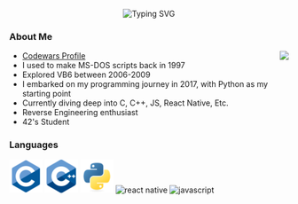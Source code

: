 <p align="center">
  <img src="https://readme-typing-svg.demolab.com?font=Fira+Code&weight=900&pause=1000&color=F75357&width=435&lines=Welcome+to+my+GitHub" alt="Typing SVG">
</p>


### About Me
<img align="right" src="https://data.typeracer.com/misc/badge?user=religious09" class="img">

- [Codewars Profile](https://www.codewars.com/users/Rel09)<br>
- I used to make MS-DOS scripts back in 1997<br>
- Explored VB6 between 2006-2009<br>
- I embarked on my programming journey in 2017, with Python as my starting point<br>
- Currently diving deep into C, C++, JS, React Native, Etc. <br>
- Reverse Engineering enthusiast<br>
- 42's Student

<h3 align="left">Languages</h3>
<p align="left"> 
  <img src="https://raw.githubusercontent.com/devicons/devicon/master/icons/c/c-original.svg" alt="c" width="60" height="60"/> 
  <img src="https://raw.githubusercontent.com/devicons/devicon/master/icons/cplusplus/cplusplus-original.svg" alt="c++" width="60" height="60"/> 
  <img src="https://raw.githubusercontent.com/devicons/devicon/master/icons/python/python-original.svg" alt="python" width="60" height="60"/> 
  <img src="https://cdn.jsdelivr.net/gh/devicons/devicon/icons/react/react-original.svg" alt="react native" width="60" height="60"/>
  <img src="https://cdn.jsdelivr.net/gh/devicons/devicon/icons/javascript/javascript-original.svg" alt="javascript" width="60" height="60"/>
</p>
